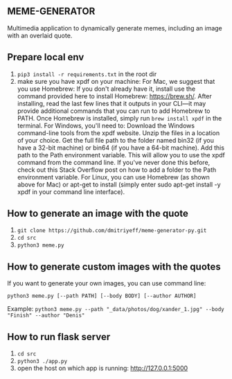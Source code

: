 ## MEME-GENERATOR
Multimedia application to dynamically generate memes, including an image with an overlaid quote.

## Prepare local env
1. `pip3 install -r requirements.txt` in the root dir
2. make sure you have xpdf on your machine:
	For Mac, we suggest that you use Homebrew:
	If you don't already have it, install use the command provided here to install Homebrew: https://brew.sh/. After installing, read the last few lines that it outputs in your CLI—it may provide additional commands that you can run to add Homebrew to PATH.
	Once Homebrew is installed, simply run `brew install xpdf` in the terminal.
	For Windows, you'll need to:
	Download the Windows command-line tools from the xpdf website.
	Unzip the files in a location of your choice.
	Get the full file path to the folder named bin32 (if you have a 32-bit machine) or bin64 (if you have a 64-bit machine).
	Add this path to the Path environment variable. This will allow you to use the xpdf command from the command line. If you've never done this before, check out this Stack Overflow post on how to add a folder to the Path environment variable.
	For Linux, you can use Homebrew (as shown above for Mac) or apt-get to install (simply enter sudo apt-get install -y xpdf in your command line interface).


## How to generate an image with the quote
1. `git clone https://github.com/dmitriyeff/meme-generator-py.git`
2. `cd src`
3. `python3 meme.py`

## How to generate custom images with the quotes
If you want to generate your own images, you can use command line:

`python3 meme.py [--path PATH] [--body BODY] [--author AUTHOR]`

Example: `python3 meme.py --path "_data/photos/dog/xander_1.jpg" --body "Finish" --author "Denis"`

## How to run flask server
1. `cd src`
2. `python3 ./app.py `
3. open the host on which app is running: http://127.0.0.1:5000

